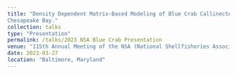 ```yaml
---
title: "Density Dependent Matrix-Based Modeling of Blue Crab Callinectes sapidus Population Dynamics in the
Chesapeake Bay."
collection: talks
type: "Presentation"
permalink: /talks/2023 NSA Blue Crab Presentation
venue: "115th Annual Meeting of the NSA (National Shellfisheries Association)"
date: 2023-03-27
location: "Baltimore, Maryland"
---
```

